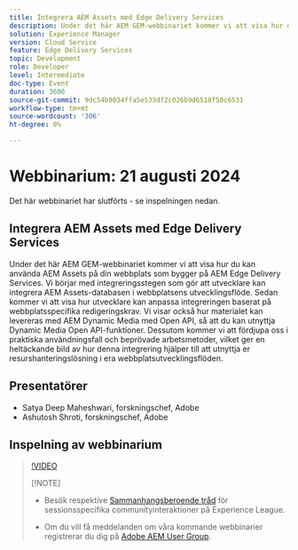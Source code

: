 ```yaml
---
title: Integrera AEM Assets med Edge Delivery Services
description: Under det här AEM GEM-webbinariet kommer vi att visa hur du kan använda AEM Assets på din webbplats som bygger på AEM Edge Delivery Services.  Vi börjar med integreringsstegen som gör att utvecklare kan integrera AEM Assets-databasen i webbplatsens utvecklingsflöde. Sedan kommer vi att visa hur utvecklare kan anpassa integreringen baserat på webbplatsspecifika redigeringskrav. Vi visar också hur materialet kan levereras med AEM Dynamic Media med Open API, så att du kan utnyttja Dynamic Media Open API-funktioner. Dessutom kommer vi att fördjupa oss i praktiska användningsfall och beprövade arbetsmetoder, vilket ger en heltäckande bild av hur denna integrering hjälper till att utnyttja er resurshanteringslösning i era webbplatsutvecklingsflöden.
solution: Experience Manager
version: Cloud Service
feature: Edge Delivery Services
topic: Development
role: Developer
level: Intermediate
doc-type: Event
duration: 3600
source-git-commit: 9dc54b9034ffa5e533df2c026b9d6518f50c6531
workflow-type: tm+mt
source-wordcount: '306'
ht-degree: 0%

---
```


# Webbinarium: 21 augusti 2024

Det här webbinariet har slutförts - se inspelningen nedan.

## Integrera AEM Assets med Edge Delivery Services

Under det här AEM GEM-webbinariet kommer vi att visa hur du kan använda AEM Assets på din webbplats som bygger på AEM Edge Delivery Services.  Vi börjar med integreringsstegen som gör att utvecklare kan integrera AEM Assets-databasen i webbplatsens utvecklingsflöde. Sedan kommer vi att visa hur utvecklare kan anpassa integreringen baserat på webbplatsspecifika redigeringskrav. Vi visar också hur materialet kan levereras med AEM Dynamic Media med Open API, så att du kan utnyttja Dynamic Media Open API-funktioner. Dessutom kommer vi att fördjupa oss i praktiska användningsfall och beprövade arbetsmetoder, vilket ger en heltäckande bild av hur denna integrering hjälper till att utnyttja er resurshanteringslösning i era webbplatsutvecklingsflöden.

## Presentatörer

* Satya Deep Maheshwari, forskningschef, Adobe
* Ashutosh Shroti, forskningschef, Adobe

## Inspelning av webbinarium

>[!VIDEO](https://video.tv.adobe.com/v/3433046/)
>
>[!NOTE]
>
>* Besök respektive [Sammanhangsberoende tråd](https://adobe.ly/3LSCVfX) för sessionsspecifika communityinteraktioner på Experience League.
>
>* Om du vill få meddelanden om våra kommande webbinarier registrerar du dig på [Adobe AEM User Group](https://aem-augs.adobe.com/).
